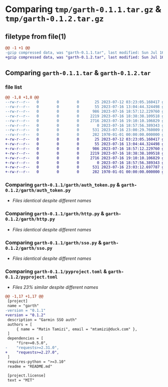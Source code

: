 # Comparing `tmp/garth-0.1.1.tar.gz` & `tmp/garth-0.1.2.tar.gz`

## filetype from file(1)

```diff
@@ -1 +1 @@
-gzip compressed data, was "garth-0.1.1.tar", last modified: Sun Jul 16 23:00:29 2023, max compression
+gzip compressed data, was "garth-0.1.2.tar", last modified: Sun Jul 16 23:03:12 2023, max compression
```

## Comparing `garth-0.1.1.tar` & `garth-0.1.2.tar`

### file list

```diff
@@ -1,8 +1,8 @@
--rw-r--r--   0        0        0       25 2023-07-12 03:23:05.160417 garth-0.1.1/README.md
--rw-r--r--   0        0        0       55 2023-07-16 13:04:44.324498 garth-0.1.1/garth/__init__.py
--rw-r--r--   0        0        0      986 2023-07-16 18:57:12.229760 garth-0.1.1/garth/auth_token.py
--rw-r--r--   0        0        0     2219 2023-07-16 18:38:38.109518 garth-0.1.1/garth/http.py
--rw-r--r--   0        0        0     2716 2023-07-16 19:10:10.106829 garth-0.1.1/garth/sso.py
--rw-r--r--   0        0        0        0 2023-07-16 18:57:56.389343 garth-0.1.1/garth/version.py
--rw-r--r--   0        0        0      531 2023-07-16 23:00:29.760009 garth-0.1.1/pyproject.toml
--rw-r--r--   0        0        0      282 1970-01-01 00:00:00.000000 garth-0.1.1/PKG-INFO
+-rw-r--r--   0        0        0       25 2023-07-12 03:23:05.160417 garth-0.1.2/README.md
+-rw-r--r--   0        0        0       55 2023-07-16 13:04:44.324498 garth-0.1.2/garth/__init__.py
+-rw-r--r--   0        0        0      986 2023-07-16 18:57:12.229760 garth-0.1.2/garth/auth_token.py
+-rw-r--r--   0        0        0     2219 2023-07-16 18:38:38.109518 garth-0.1.2/garth/http.py
+-rw-r--r--   0        0        0     2716 2023-07-16 19:10:10.106829 garth-0.1.2/garth/sso.py
+-rw-r--r--   0        0        0        0 2023-07-16 18:57:56.389343 garth-0.1.2/garth/version.py
+-rw-r--r--   0        0        0      531 2023-07-16 23:03:12.697787 garth-0.1.2/pyproject.toml
+-rw-r--r--   0        0        0      282 1970-01-01 00:00:00.000000 garth-0.1.2/PKG-INFO
```

### Comparing `garth-0.1.1/garth/auth_token.py` & `garth-0.1.2/garth/auth_token.py`

 * *Files identical despite different names*

### Comparing `garth-0.1.1/garth/http.py` & `garth-0.1.2/garth/http.py`

 * *Files identical despite different names*

### Comparing `garth-0.1.1/garth/sso.py` & `garth-0.1.2/garth/sso.py`

 * *Files identical despite different names*

### Comparing `garth-0.1.1/pyproject.toml` & `garth-0.1.2/pyproject.toml`

 * *Files 23% similar despite different names*

```diff
@@ -1,17 +1,17 @@
 [project]
 name = "garth"
-version = "0.1.1"
+version = "0.1.2"
 description = "Garmin SSO auth"
 authors = [
     { name = "Matin Tamizi", email = "mtamizi@duck.com" },
 ]
 dependencies = [
     "fire>=0.5.0",
-    "requests>=2.31.0",
+    "requests>=2.27.0",
 ]
 requires-python = ">=3.10"
 readme = "README.md"
 
 [project.license]
 text = "MIT"
```

